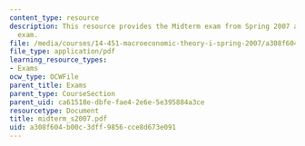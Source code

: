 ```yaml
---
content_type: resource
description: This resource provides the Midterm exam from Spring 2007 as a practice
  exam.
file: /media/courses/14-451-macroeconomic-theory-i-spring-2007/a308f604b00c3dff9856cce8d673e091_midterm_s2007.pdf
file_type: application/pdf
learning_resource_types:
- Exams
ocw_type: OCWFile
parent_title: Exams
parent_type: CourseSection
parent_uid: ca61518e-dbfe-fae4-2e6e-5e395884a3ce
resourcetype: Document
title: midterm_s2007.pdf
uid: a308f604-b00c-3dff-9856-cce8d673e091
---
```

